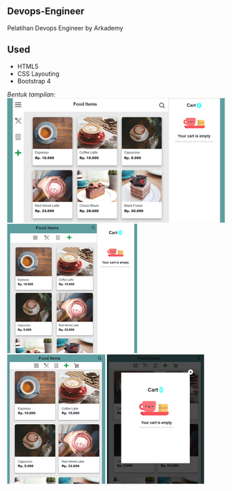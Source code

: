 ## Devops-Engineer
Pelatihan Devops Engineer by Arkademy


## Used
* HTML5
* CSS Layouting
* Bootstrap 4

<i>Bentuk tampilan:</i>
![Large device](https://github.com/atiakhairunican/Devops-Engineer/blob/main/img/large.png)
![Medium device](https://github.com/atiakhairunican/Devops-Engineer/blob/main/img/medium.png)
![Small device](https://github.com/atiakhairunican/Devops-Engineer/blob/main/img/small.png)
![Overlay in small](https://github.com/atiakhairunican/Devops-Engineer/blob/main/img/small-overlay.png)
